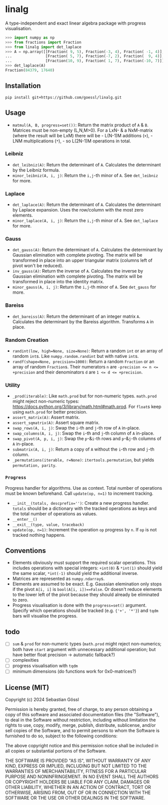 # linalg

A type-independent and exact linear algebra package with progress visualisation.
```python
>>> import numpy as np
>>> from fractions import Fraction
>>> from linalg import det_laplace
>>> A = np.array([[Fraction( 9, 5), Fraction(-3, 4), Fraction( -1, 4)],
...               [Fraction( 5, 7), Fraction(-7, 2), Fraction(  9, 4)],
...               [Fraction(10, 9), Fraction( 1, 7), Fraction(-10, 7)]])
>>> det_laplace(A)
Fraction(84379, 17640)
```

## Installation

```console
pip install git+https://github.com/goessl/linalg.git
```

## Usage

- `matmul(A, B, progress=set())`: Return the matrix product of `A` & `B`. Matrices must be non-empty (L,N,M>0). For a LxN- & a NxM-matrix (where the result will be LxM) there will be - L(N-1)M additions (`+`), - LNM multiplications (`*`), - so L(2N-1)M operations in total.

### Leibniz

- `det_leibniz(A)`: Return the determinant of `A`. Calculates the determinant by the Leibniz formula.
- `minor_leibniz(A, i, j)`: Return the `i,j`-th minor of `A`. See `det_leibniz` for more.

### Laplace

- `det_laplace(A)`: Return the determinant of `A`. Calculates the determinant by Laplace expansion. Uses the row/column with the most zero elements.
- `minor_laplace(A, i, j)`: Return the `i,j`-th minor of `A`. See `det_laplace` for more.

### Gauss

- `det_gauss(A)`: Return the determinant of `A`. Calculates the determinant by Gaussian elimination with complete pivoting. The matrix will be transformed in place into an upper triangular matrix (columns left of pivot won't be reduced).
- `inv_gauss(A)`: Return the inverse of `A`. Calculates the inverse by Gaussian elimination with complete pivoting. The matrix will be transformed in place into the identity matrix.
- `minor_gauss(A, i, j)`: Return the `i,j`-th minor of `A`. See `det_gauss` for more.

### Bareiss

- `det_bareiss(A)`: Return the determinant of an integer matrix `A`. Calculates the determinant by the Bareiss algorithm. Transforms `A` in place.

### Random Creation

- `randint(low, high=None, size=None)`: Return a random `int` or an array of random `int`s. Like `numpy.random.randint` but with native `int`s.
- `randf(shape=None, precision=1000)`: Return a random `Fraction` or an array of random `Fraction`s. Their numerators `n` are `-precision <= n <= +precision` and their denominators `d` are `1 <= d <= +precision`.

### Utility

- `_prod(iterable)`: Like `math.prod` but for non-numeric types. `math.prod` might reject non-numeric types: https://docs.python.org/3/library/math.html#math.prod. For `float`s keep using `math.prod` for better precision.
- `assert_matrix(A)`: Assert matrix.
- `assert_sqmatrix(A)`: Assert square matrix.
- `swap_rows(A, i, j)`: Swap the `i`-th and `j`-th row of `A` in-place.
- `swap_columns(A, i, j)`: Swap the `i`-th and `j`-th column of `A` in-place.
- `swap_pivot(A, p, i, j)`: Swap the `p`-&`i`-th rows and `p`-&`j`-th columns of `A` in-place.
- `submatrix(A, i, j)`: Return a copy of `A` without the `i`-th row and `j`-th column.
- `_permutations(iterable, r=None)`: `itertools.permutation`, but yields `permutation, parity`.

### `Progress`

Progress handler for algorithms. Use as context. Total number of operations must be known beforehand. Call `update(op, n=1)` to increment tracking.
- `__init__(totals, descprefix='')`: Create a new progress handler. `totals` should be a dictionary with the tracked operations as keys and the total number of operations as values.
- `__enter__()`
- `__exit__(type, value, traceback)`
- `update(op, n=1)`: Increment the operation `op` progress by `n`. If `op` is not tracked nothing happens.

## Conventions

- Elements obviously must support the required scalar operations. This includes operations with special integers: `+int(0)` & `*int(1)` should yield the same scalar, `*int(-1)` should yield the additional inverse.
- Matrices are represented as `numpy.ndarray`s.
- Elements are assumed to be exact. E.g. Gaussian elemination only stops if the pivot `A[i, i]` is `bool(A[i, i])==False`. Or doesn't reduce elements to the lower left of the pivot because they should already be eliminated to zero.
- Progress visualisation is done with the `progress=set()` argument. Specify which operations should be tracked (e.g. `{'+', '*'}`) and `tqdm` bars will visualise the progress.

## todo

- [ ] `sum` & `prod` for non-numeric types (`math.prod` might reject non-numerics; both have `start` argument with unnecessary additional operation; but have better float precision -> automatic fallback?)
- [ ] complexities
- [ ] progress visualisation with `tqdm`
- [ ] minimum dimensions (do functions work for 0x0-matrices?)

## License (MIT)

Copyright (c) 2024 Sebastian Gössl

Permission is hereby granted, free of charge, to any person obtaining a copy
of this software and associated documentation files (the "Software"), to deal
in the Software without restriction, including without limitation the rights
to use, copy, modify, merge, publish, distribute, sublicense, and/or sell
copies of the Software, and to permit persons to whom the Software is
furnished to do so, subject to the following conditions:

The above copyright notice and this permission notice shall be included in all
copies or substantial portions of the Software.

THE SOFTWARE IS PROVIDED "AS IS", WITHOUT WARRANTY OF ANY KIND, EXPRESS OR
IMPLIED, INCLUDING BUT NOT LIMITED TO THE WARRANTIES OF MERCHANTABILITY,
FITNESS FOR A PARTICULAR PURPOSE AND NONINFRINGEMENT. IN NO EVENT SHALL THE
AUTHORS OR COPYRIGHT HOLDERS BE LIABLE FOR ANY CLAIM, DAMAGES OR OTHER
LIABILITY, WHETHER IN AN ACTION OF CONTRACT, TORT OR OTHERWISE, ARISING FROM,
OUT OF OR IN CONNECTION WITH THE SOFTWARE OR THE USE OR OTHER DEALINGS IN THE
SOFTWARE.
